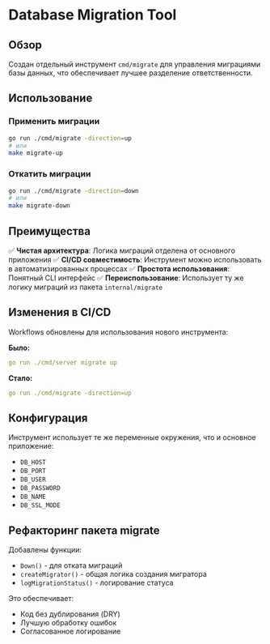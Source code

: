 # Database Migration Tool

## Обзор

Создан отдельный инструмент `cmd/migrate` для управления миграциями базы данных, что обеспечивает лучшее разделение ответственности.

## Использование

### Применить миграции
```bash
go run ./cmd/migrate -direction=up
# или
make migrate-up
```

### Откатить миграции
```bash
go run ./cmd/migrate -direction=down
# или
make migrate-down
```

## Преимущества

✅ **Чистая архитектура**: Логика миграций отделена от основного приложения
✅ **CI/CD совместимость**: Инструмент можно использовать в автоматизированных процессах
✅ **Простота использования**: Понятный CLI интерфейс
✅ **Переиспользование**: Использует ту же логику миграций из пакета `internal/migrate`

## Изменения в CI/CD

Workflows обновлены для использования нового инструмента:

**Было:**
```yaml
go run ./cmd/server migrate up
```

**Стало:**
```yaml
go run ./cmd/migrate -direction=up
```

## Конфигурация

Инструмент использует те же переменные окружения, что и основное приложение:
- `DB_HOST`
- `DB_PORT` 
- `DB_USER`
- `DB_PASSWORD`
- `DB_NAME`
- `DB_SSL_MODE`

## Рефакторинг пакета migrate

Добавлены функции:
- `Down()` - для отката миграций
- `createMigrator()` - общая логика создания мигратора
- `logMigrationStatus()` - логирование статуса

Это обеспечивает:
- Код без дублирования (DRY)
- Лучшую обработку ошибок
- Согласованное логирование
